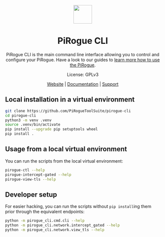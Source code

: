 <div align="center">
<img width="60px" src="https://pts-project.org/android-chrome-512x512.png">
<h1>PiRogue CLI</h1>
<p>
PiRogue CLI is the main command line interface allowing you to control and configure your PiRogue. Have a look to our guides to <a href="https://pts-project.org/guides/" alt="Learn more about PiRogue">learn more how to use the PiRogue</a>.
</p>
<p>
License: GPLv3
</p><p>
<a href="https://pts-project.org">Website</a> | 
<a href="https://pts-project.org/docs/pirogue/overview/">Documentation</a> | 
<a href="https://discord.gg/qGX73GYNdp">Support</a>
</p>
</div>

## Local installation in a virtual environment

```bash
git clone https://github.com/PiRogueToolSuite/pirogue-cli
cd pirogue-cli
python3 -m venv .venv
source .venv/bin/activate   
pip install --upgrade pip setuptools wheel
pip install .
```


## Usage from a local virtual environment

You can run the scripts from the local virtual environment:

```bash
pirogue-ctl --help
pirogue-intercept-gated --help
pirogue-view-tls --help
```


## Developer setup

For easier hacking, you can run the scripts without `pip install`ing them
prior through the equivalent endpoints:

```bash
python -m pirogue_cli.cmd.cli --help
python -m pirogue_cli.network.intercept_gated --help
python -m pirogue_cli.network.view_tls --help
```